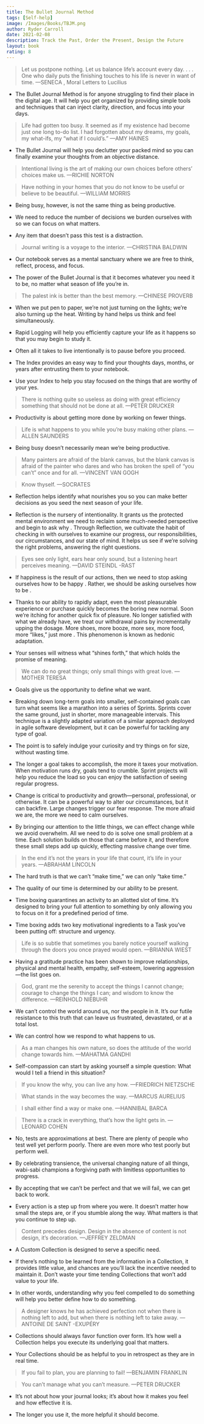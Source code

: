 ```yaml
---
title: The Bullet Journal Method
tags: [Self-help]
image: /Images/Books/TBJM.png
author: Ryder Carroll
date: 2021-02-08
description: Track the Past, Order the Present, Design the Future
layout: book
rating: 8
---
```


> Let us postpone nothing. Let us balance life’s account every day. . . . One who daily puts the finishing touches to his life is never in want of time.
—SENECA , Moral Letters to Lucilius

- The Bullet Journal Method is for anyone struggling to find their place in the digital age. It will help you get organized by providing simple tools and techniques that can inject clarity, direction, and focus into your days.

> Life had gotten too busy. It seemed as if my existence had become just one long to-do list. I had forgotten about my dreams, my goals, my what-ifs, my “what if I could’s.”
—AMY HAINES

- The Bullet Journal will help you declutter your packed mind so you can finally examine your thoughts from an objective distance.

> Intentional living is the art of making our own choices before others’ choices make us.
—RICHIE NORTON

> Have nothing in your homes that you do not know to be useful or believe to be beautiful.
—WILLIAM MORRIS

- Being busy, however, is not the same thing as being productive.

- We need to reduce the number of decisions we burden ourselves with so we can focus on what matters.

- Any item that doesn’t pass this test is a distraction.

> Journal writing is a voyage to the interior.
—CHRISTINA BALDWIN

- Our notebook serves as a mental sanctuary where we are free to think, reflect, process, and focus.

- The power of the Bullet Journal is that it becomes whatever you need it to be, no matter what season of life you’re in.

> The palest ink is better than the best memory.
—CHINESE PROVERB

- When we put pen to paper, we’re not just turning on the lights; we’re also turning up the heat. Writing by hand helps us think and feel simultaneously.

- Rapid Logging will help you efficiently capture your life as it happens so that you may begin to study it.

- Often all it takes to live intentionally is to pause before you proceed.

- The Index provides an easy way to find your thoughts days, months, or years after entrusting them to your notebook.

- Use your Index to help you stay focused on the things that are worthy of your yes.

> There is nothing quite so useless as doing with great efficiency something that should not be done at all.
—PETER DRUCKER

- Productivity is about getting more done by working on fewer things.

> Life is what happens to you while you’re busy making other plans.
—ALLEN SAUNDERS

- Being busy doesn’t necessarily mean we’re being productive.

> Many painters are afraid of the blank canvas, but the blank canvas is afraid of the painter who dares and who has broken the spell of “you can’t” once and for all.
—VINCENT VAN GOGH

> Know thyself.
—SOCRATES

- Reflection helps identify what nourishes you so you can make better decisions as you seed the next season of your life.

- Reflection is the nursery of intentionality. It grants us the protected mental environment we need to reclaim some much-needed perspective and begin to ask why . Through Reflection, we cultivate the habit of checking in with ourselves to examine our progress, our responsibilities, our circumstances, and our state of mind. It helps us see if we’re solving the right problems, answering the right questions.

> Eyes see only light, ears hear only sound, but a listening heart perceives meaning.
—DAVID STEINDL -RAST

- If happiness is the result of our actions, then we need to stop asking ourselves how to be happy . Rather, we should be asking ourselves how to be .

- Thanks to our ability to rapidly adapt, even the most pleasurable experience or purchase quickly becomes the boring new normal. Soon we’re itching for another quick fix of pleasure. No longer satisfied with what we already have, we treat our withdrawal pains by incrementally upping the dosage. More shoes, more booze, more sex, more food, more “likes,” just more . This phenomenon is known as hedonic adaptation.

- Your senses will witness what “shines forth,” that which holds the promise of meaning.

> We can do no great things; only small things with great love.
—MOTHER TERESA

- Goals give us the opportunity to define what we want.

- Breaking down long-term goals into smaller, self-contained goals can turn what seems like a marathon into a series of Sprints. Sprints cover the same ground, just in shorter, more manageable intervals. This technique is a slightly adapted variation of a similar approach deployed in agile software development, but it can be powerful for tackling any type of goal.

- The point is to safely indulge your curiosity and try things on for size, without wasting time.

- The longer a goal takes to accomplish, the more it taxes your motivation. When motivation runs dry, goals tend to crumble. Sprint projects will help you reduce the load so you can enjoy the satisfaction of seeing regular progress.

- Change is critical to productivity and growth—personal, professional, or otherwise. It can be a powerful way to alter our circumstances, but it can backfire. Large changes trigger our fear response. The more afraid we are, the more we need to calm ourselves.

- By bringing our attention to the little things, we can effect change while we avoid overwhelm. All we need to do is solve one small problem at a time. Each solution builds on those that came before it, and therefore these small steps add up quickly, effecting massive change over time.

> In the end it’s not the years in your life that count, it’s life in your years.
—ABRAHAM LINCOLN

- The hard truth is that we can’t “make time,” we can only “take time.”

- The quality of our time is determined by our ability to be present.

- Time boxing quarantines an activity to an allotted slot of time. It’s designed to bring your full attention to something by only allowing you to focus on it for a predefined period of time.

- Time boxing adds two key motivational ingredients to a Task you’ve been putting off: structure and urgency.

> Life is so subtle that sometimes you barely notice yourself walking through the doors you once prayed would open.
—BRIANNA WIEST

- Having a gratitude practice has been shown to improve relationships, physical and mental health, empathy, self-esteem, lowering aggression—the list goes on.

> God, grant me the serenity to accept the things I cannot change; courage to change the things I can; and wisdom to know the difference.
—REINHOLD NIEBUHR

- We can’t control the world around us, nor the people in it. It’s our futile resistance to this truth that can leave us frustrated, devastated, or at a total lost.

- We can control how we respond to what happens to us.

> As a man changes his own nature, so does the attitude of the world change towards him.
—MAHATMA GANDHI

- Self-compassion can start by asking yourself a simple question: What would I tell a friend in this situation?

> If you know the why, you can live any how.
—FRIEDRICH NIETZSCHE

> What stands in the way becomes the way.
—MARCUS AURELIUS

> I shall either find a way or make one.
—HANNIBAL BARCA

> There is a crack in everything, that’s how the light gets in.
—LEONARD COHEN

- No, tests are approximations at best. There are plenty of people who test well yet perform poorly. There are even more who test poorly but perform well.

- By celebrating transience, the universal changing nature of all things, wabi-sabi champions a forgiving path with limitless opportunities to progress.

- By accepting that we can’t be perfect and that we will fail, we can get back to work.

- Every action is a step up from where you were. It doesn’t matter how small the steps are, or if you stumble along the way. What matters is that you continue to step up.

> Content precedes design. Design in the absence of content is not design, it’s decoration.
—JEFFREY ZELDMAN

- A Custom Collection is designed to serve a specific need.

- If there’s nothing to be learned from the information in a Collection, it provides little value, and chances are you’ll lack the incentive needed to maintain it. Don’t waste your time tending Collections that won’t add value to your life.

- In other words, understanding why you feel compelled to do something will help you better define how to do something.

> A designer knows he has achieved perfection not when there is nothing left to add, but when there is nothing left to take away.
—ANTOINE DE SAINT -EXUPÉRY

- Collections should always favor function over form. It’s how well a Collection helps you execute its underlying goal that matters.

- Your Collections should be as helpful to you in retrospect as they are in real time.

> If you fail to plan, you are planning to fail!
—BENJAMIN FRANKLIN

> You can’t manage what you can’t measure.
—PETER DRUCKER

- It’s not about how your journal looks; it’s about how it makes you feel and how effective it is.

- The longer you use it, the more helpful it should become.